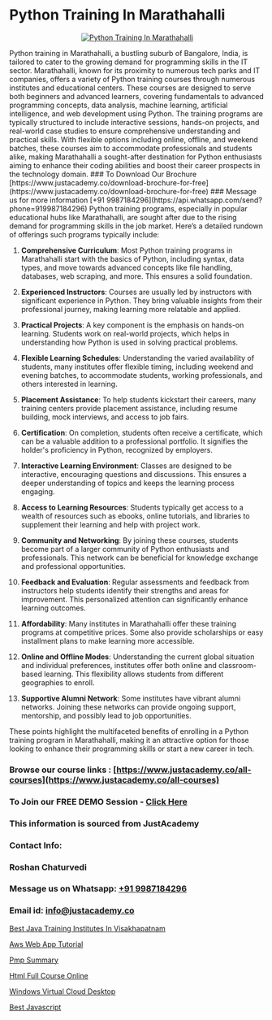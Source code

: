 # Python Training In Marathahalli

<p align="center">
  <a href="https://justacademy.co/course-detail/python-training">
    <img src="https://justacademy.co/storage2/course_image/1709713400_course_image.webp" alt="Python Training In Marathahalli">
  </a>
</p>
Python training in Marathahalli, a bustling suburb of Bangalore, India, is tailored to cater to the growing demand for programming skills in the IT sector. Marathahalli, known for its proximity to numerous tech parks and IT companies, offers a variety of Python training courses through numerous institutes and educational centers. These courses are designed to serve both beginners and advanced learners, covering fundamentals to advanced programming concepts, data analysis, machine learning, artificial intelligence, and web development using Python. The training programs are typically structured to include interactive sessions, hands-on projects, and real-world case studies to ensure comprehensive understanding and practical skills. With flexible options including online, offline, and weekend batches, these courses aim to accommodate professionals and students alike, making Marathahalli a sought-after destination for Python enthusiasts aiming to enhance their coding abilities and boost their career prospects in the technology domain.
### To Download Our Brochure [https://www.justacademy.co/download-brochure-for-free](https://www.justacademy.co/download-brochure-for-free)
### Message us for more information [+91 9987184296](https://api.whatsapp.com/send?phone=919987184296)
Python training programs, especially in popular educational hubs like Marathahalli, are sought after due to the rising demand for programming skills in the job market. Here’s a detailed rundown of offerings such programs typically include:

1) **Comprehensive Curriculum**: Most Python training programs in Marathahalli start with the basics of Python, including syntax, data types, and move towards advanced concepts like file handling, databases, web scraping, and more. This ensures a solid foundation.

2) **Experienced Instructors**: Courses are usually led by instructors with significant experience in Python. They bring valuable insights from their professional journey, making learning more relatable and applied.

3) **Practical Projects**: A key component is the emphasis on hands-on learning. Students work on real-world projects, which helps in understanding how Python is used in solving practical problems.

4) **Flexible Learning Schedules**: Understanding the varied availability of students, many institutes offer flexible timing, including weekend and evening batches, to accommodate students, working professionals, and others interested in learning.

5) **Placement Assistance**: To help students kickstart their careers, many training centers provide placement assistance, including resume building, mock interviews, and access to job fairs.

6) **Certification**: On completion, students often receive a certificate, which can be a valuable addition to a professional portfolio. It signifies the holder's proficiency in Python, recognized by employers.

7) **Interactive Learning Environment**: Classes are designed to be interactive, encouraging questions and discussions. This ensures a deeper understanding of topics and keeps the learning process engaging.

8) **Access to Learning Resources**: Students typically get access to a wealth of resources such as ebooks, online tutorials, and libraries to supplement their learning and help with project work.

9) **Community and Networking**: By joining these courses, students become part of a larger community of Python enthusiasts and professionals. This network can be beneficial for knowledge exchange and professional opportunities.

10) **Feedback and Evaluation**: Regular assessments and feedback from instructors help students identify their strengths and areas for improvement. This personalized attention can significantly enhance learning outcomes.

11) **Affordability**: Many institutes in Marathahalli offer these training programs at competitive prices. Some also provide scholarships or easy installment plans to make learning more accessible.

12) **Online and Offline Modes**: Understanding the current global situation and individual preferences, institutes offer both online and classroom-based learning. This flexibility allows students from different geographies to enroll.

13) **Supportive Alumni Network**: Some institutes have vibrant alumni networks. Joining these networks can provide ongoing support, mentorship, and possibly lead to job opportunities.

These points highlight the multifaceted benefits of enrolling in a Python training program in Marathahalli, making it an attractive option for those looking to enhance their programming skills or start a new career in tech.

### Browse our course links : [https://www.justacademy.co/all-courses](https://www.justacademy.co/all-courses) 
### To Join our FREE DEMO Session - [Click Here](https://www.justacademy.co/register-for-course-demo)


### This information is sourced from JustAcademy
### Contact Info:
### Roshan Chaturvedi
### Message us on Whatsapp: [+91 9987184296](https://api.whatsapp.com/send?phone=919987184296)
### Email id: [info@justacademy.co](mailto:info@justacademy.co)
                
[Best Java Training Institutes In Visakhapatnam](https://www.linkedin.com/pulse/best-java-training-institutes-visakhapatnam-justacademy-thane-lokte?trackingId=rSPAYVaAn80G%2Bqscn2hiDg%3D%3D&lipi=urn%3Ali%3Apage%3Ad_flagship3_company_admin%3B8x4oZRFoSmO4CZ5ThOfedg%3D%3D)

[Aws Web App Tutorial](https://www.linkedin.com/pulse/aws-web-app-tutorial-software-training-mountain-view-b2a0e?trackingId=g743AyeYamF9CmkLf%2FgCvw%3D%3D&lipi=urn%3Ali%3Apage%3Aorganization_admin_admin_feed_index%3B396a4c81-0a90-47a5-ad5c-c37fd268bc2b)

[Pmp Summary](https://medium.com/@prempja40/pmp-summary-56c77f9f61ff)

[Html Full Course Online](https://medium.com/@ranepooja/html-full-course-online-6379febbcc46)

[Windows Virtual Cloud Desktop](https://justacademyin.github.io/justacademy/windows-virtual-cloud-desktop)

[Best Javascript](https://justacademyin.github.io/justacademy/best-javascript)

